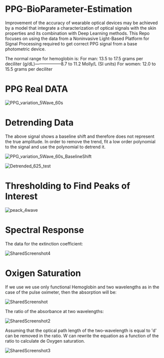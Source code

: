 # PPG-BioParameter-Estimation
Improvement of the accuracy of wearable optical devices may be achieved by a model that integrate a characterization of optical signals with the skin properties and its combination with Deep Learning methods. This Repo focuses on using the data from a Noninvasive Light-Based Platform for Signal Processing required to get correct PPG signal from a base photometric device.

The normal range for hemoglobin is:
For man: 13.5 to 17.5 grams per deciliter (g/dL)——————8.7 to 11.2 Molly/L (SI units)
For women: 12.0 to 15.5 grams per deciliter


# PPG Real DATA

![PPG_variation_5Wave_60s](https://user-images.githubusercontent.com/55849820/153887105-a8a42eb0-bd09-4f8c-9533-460c56e109b9.png)


# Detrending Data
The above signal shows a baseline shift and therefore does not represent the true amplitude. In order to remove the trend, fit a low order polynomial to the signal and use the polynomial to detrend it.


![PPG_variation_5Wave_60s_BaselineShift](https://user-images.githubusercontent.com/55849820/153887180-dc3f80ce-7a47-478d-a050-8245901ed80f.png)

![Detrended_625_test](https://user-images.githubusercontent.com/55849820/153887477-7a4b3469-ec63-447f-b27d-d2561da8cbf8.png)


# Thresholding to Find Peaks of Interest


![peack_4wave](https://user-images.githubusercontent.com/55849820/153887578-18e65ba8-628d-413a-b04c-491397a6e129.png)


# Spectral Response
The data for the extinction coefficient:

![SharedScreenshot4](https://user-images.githubusercontent.com/55849820/153889671-dc760b93-31d4-43eb-9b13-a7e908b5dd9f.jpg)


# Oxigen Saturation
If we use we use only functional Hemoglobin and two wavelengths as in the case of the pulse oximeter, then the absorption will be:

![SharedScreenshot](https://user-images.githubusercontent.com/55849820/153888381-87a74f87-eb68-43d7-9dba-ab34fdb0bf6e.jpg)

The ratio of the absorbance at two wavelengths:

![SharedScreenshot2](https://user-images.githubusercontent.com/55849820/153888551-f003dc04-d504-4ab5-aef4-2bbdff0e7ed8.jpg)

Assuming that the optical path length of the two-wavelength is equal to 'd' can be removed in the ratio. W can rewrite the equation as a function of the ratio to calculate de Oxygen saturation.

![SharedScreenshot3](https://user-images.githubusercontent.com/55849820/153888820-d7bfb31d-2a28-409e-9672-a1ae545dee7d.jpg)







